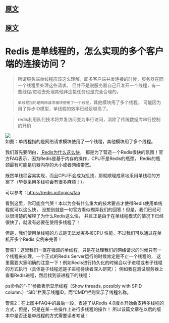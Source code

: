 ## [原文](https://my.oschina.net/lvhuizhenblog/blog/677705)

## [原文](https://www.zhihu.com/question/55818031)

# Redis 是单线程的，怎么实现的多个客户端的连接访问？

> 所谓服务端单线程应该这么理解，即多客户端并发连接的时候，服务器在同一个线程里处理这些请求。
但并不是说服务器自己只准开一个线程，有一些线程/进程去处理其他非连接任务也是完全合理的。

> `单线程指的是网络请求模块使用了一个线程`，其他模块用了多个线程。
  可能因为用了异步IO模型，单线程的效率已经足够高了。
  
> redis利用队列技术将并发访问变为串行访问，消除了传统数据库串行控制的开销  
 
![](../../../images/redis/server.png)  
如图：单线程指的是网络请求模块使用了一个线程，其他模块用了多个线程。

我们首先要明白，[ Redis为什么这么快](../03、基础知识/80、Redis为什么这么快%3F.md)，
都是为了营造一个Redis很快的氛围！官方FAQ表示，因为Redis是基于内存的操作，CPU不是Redis的瓶颈，
Redis的瓶颈最有可能是机器内存的大小或者网络带宽。

既然单线程容易实现，而且CPU不会成为瓶颈，那就顺理成章地采用单线程的方案了（毕竟采用多线程会有很多麻烦！）。
 
可以参考：<https://redis.io/topics/faq>

看到这里，你可能会气哭！本以为会有什么重大的技术要点才使得Redis使用单线程就可以这么快，
没想到就是一句官方看似糊弄我们的回答！但是，我们已经可以很清楚的解释了为什么Redis这么快，
并且正是由于在单线程模式的情况下已经很快了，就没有必要在使用多线程了！

但是，我们使用单线程的方式是无法发挥多核CPU 性能，不过我们可以通过在单机开多个Redis 实例来完善！

警告1：这里我们一直在强调的单线程，只是在处理我们的网络请求的时候只有一个线程来处理，一个正式的Redis Server运行的时候肯定是不止一个线程的，
这里需要大家明确的注意一下！例如Redis进行持久化的时候会以子进程或者子线程的方式执行（具体是子线程还是子进程待读者深入研究）；
例如我在测试服务器上查看Redis进程，然后找到该进程下的线程：


ps命令的“-T”参数表示显示线程（Show threads, possibly with SPID column.）“SID”栏表示线程ID，而“CMD”栏则显示了线程名称。

警告2：在上图中FAQ中的最后一段，表述了从Redis 4.0版本开始会支持多线程的方式，但是，只是在某一些操作上进行多线程的操作！
所以该篇文章在以后的版本中是否还是单线程的方式需要读者考证！

 


